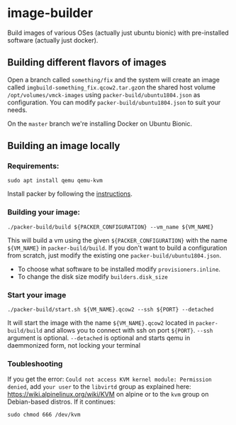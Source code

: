# image-builder

Build images of various OSes (actually just ubuntu bionic) with pre-installed
software (actually just docker).


## Building different flavors of images

Open a branch called `something/fix` and the system will create an image
called `imgbuild-something_fix.qcow2.tar.gz`on the shared host volume
`/opt/volumes/vmck-images` using `packer-build/ubuntu1804.json` as
configuration. You can modify `packer-build/ubuntu1804.json` to suit your needs.

On the `master` branch we're installing Docker on Ubuntu Bionic.

## Building an image locally

### Requirements:
```shell
sudo apt install qemu qemu-kvm
```
Install packer by following the [instructions](https://www.packer.io/intro/getting-started/install.html).

### Building your image:

```shell
./packer-build/build ${PACKER_CONFIGURATION} --vm_name ${VM_NAME}
```

This will build a vm using the given `${PACKER_CONFIGURATION}` with the name
`${VM_NAME}` in `packer-build/build`. If you don't want to build a configuration
from scratch, just modify the existing one `packer-build/ubuntu1804.json`.

- To choose what software to be installed modify `provisioners.inline`.
- To change the disk size modify `builders.disk_size`

### Start your image

```shell
./packer-build/start.sh ${VM_NAME}.qcow2 --ssh ${PORT} --detached
```

It will start the image with the name `${VM_NAME}.qcow2` located in `packer-build/build` and
allows you to connect with ssh on port `${PORT}`. `--ssh` argument is optional. `--detached` is
optional and starts qemu in daemmonized form, not locking your terminal

### Toubleshooting

If you get the error: `Could not access KVM kernel module: Permission denied`,
add `your user` to the `libvirtd` group as explained
here: https://wiki.alpinelinux.org/wiki/KVM on alpine or to the `kvm` group
on Debian-based distros. If it continues:

```shell
sudo chmod 666 /dev/kvm
```

